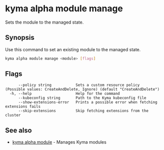 # kyma alpha module manage

Sets the module to the managed state.

## Synopsis

Use this command to set an existing module to the managed state.

```bash
kyma alpha module manage <module> [flags]
```

## Flags

```text
      --policy string           Sets a custom resource policy (Possible values: CreateAndDelete, Ignore) (default "CreateAndDelete")
  -h, --help                    Help for the command
      --kubeconfig string       Path to the Kyma kubeconfig file
      --show-extensions-error   Prints a possible error when fetching extensions fails
      --skip-extensions         Skip fetching extensions from the cluster
```

## See also

* [kyma alpha module](kyma_alpha_module.md) - Manages Kyma modules
